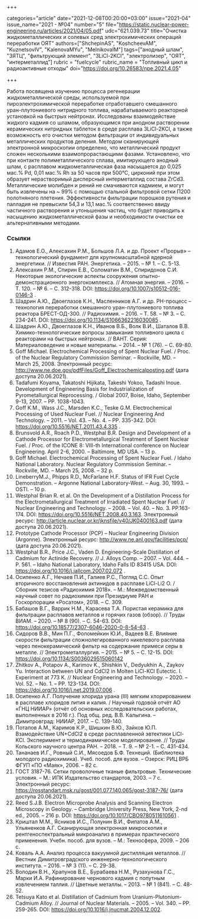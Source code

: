 +++

categories="article"
date="2021-12-08T00:20:00+03:00"
issue="2021-04"
issue_name="2021 - №04"
number="5"
file="https://static.nuclear-power-engineering.ru/articles/2021/04/05.pdf"
udc="621.039.73"
title="Очистка жидкометаллических и солевых сред электрохимических операций переработки ОЯТ"
authors=["ShchepinAS", "KoshcheevAM", "KuznetsovIV", "KalenovaMYu", "MelnikovaIM"]
tags=["анодный шлам", "ЗЯТЦ", "фильтрующий элемент", "3LiCl-2KCl", "электролизер", "ОЯТ", "интерметаллид"]
rubric = "fuelcycle"
rubric_name = "Топливный цикл и радиоактивные отходы"
doi="https://doi.org/10.26583/npe.2021.4.05"

+++

Работа посвящена изучению процесса регенерации жидкометаллической среды, используемой при пироэлектрохимической переработке отработавшего смешанного уран-плутониевого нитридного топлива, нарабатываемого реакторной установкой на быстрых нейтронах. Исследованы взаимодействие жидкого кадмия со шламом, образующимся при анодном растворении керамических нитридных таблеток в среде расплава 3LiCl-2KCl, а также возможность его очистки методом фильтрации от индивидуальных металлических продуктов деления. Методом сканирующей электронной микроскопии определено, что металлический продукт сложен несколькими взаимопрорастающими фазами. Установлено, что при контакте полиметаллического сплава, имитирующего анодный шлам, с расплавом жидкометаллическая фаза насыщается до 0,025 мас.% Pd, 0,01 мас.% Rh за 50 часов при 500°C, цирконий при этом образует нерастворимый дисперсный интерметаллид состава ZrCd3. Металлические молибден и рений не смачиваются кадмием, и могут быть извлечены на ~ 99% с помощью стальной фильтровой сетки П200 полотняного плетения. Эффективности фильтрации порошков рутения и палладия не превысили 54,3 и 13,1 мас.% соответственно ввиду частичного растворения и утоньшения частиц, что будет приводить к насыщению жидкометаллической фазы и необходимости очистки ее альтернативными методами.

### Ссылки

1. Адамов Е.О., Алексахин Р.М., Большов Л.А. и др. Проект «Прорыв» – технологический фундамент для крупномасштабной ядерной энергетики. // Известия РАН. Энергетика. – 2015. – № 1. – С. 5-13.
2. Алексахин Р.М., Спирин Е.В., Соломатин В.М., Спиридонов С.И. Некоторые экологические аспекты сооружения опытно-демонстрационного энергокомплекса. // Атомная энергия. – 2016. – Т. 120. – № 6. – С. 312-318. DOI: https://doi.org/10.1007/s10512-016-0146-3 .
3. Шадрин А.Ю., Двоеглазов К.Н., Масленников А.Г. и др. РH-процесс – технология переработки смешанного уран-плутониевого топлива реактора БРЕСТ-ОД-300. // Радиохимия. – 2016. – Т. 58. – № 3. – С. 234-241. DOI: https://doi.org/10.1134/S1066362216030085 .
4. Шадрин А.Ю., Двоеглазов К.Н., Иванов В.Б., Волк В.И., Шаталов В.В. Химико-технологические вопросы замыкания топливного цикла с реакторами на быстрых нейтронах. // ВАНТ. Серия: Материаловедение и новые материалы. – 2014. – № 1 (76). – С. 69-80.
5. Goff Michael. Electrochemical Processing of Spent Nuclear Fuel. / Proc. of the Nuclear Regulatory Commission Seminar. – Rockville, MD. – March 25, 2008. Электронный ресурс: http://www.ne.doe.gov/pdfFiles/Goff_Electrochemicalposting.pdf (дата доступа 20.06.2021).
6. Tadafumi Koyama, Takatoshi Hijikata, Takeshi Yokoo, Tadashi Inoue. Development of Engineering Basis for Industrialization of Pyrometallurgical Reprocessing. / Global 2007, Boise, Idaho, September 9-13, 2007. – PP. 1038-1043.
7. Goff K.M., Wass J.C., Marsden K.C., Teske G.M. Electrochemical Processing of Used Nuclear Fuel. // Nuclear Engineering And Technology. – 2011. – Vol. 43. – No. 4. – PP. 335-342. DOI: https://doi.org/10.5516/NET.2011.43.4.335 .
8. Brunsvold A.R., Roach P.D., Westphal B.R. Design and Development of a Cathode Processor for Electrometallurgical Treatment of Spent Nuclear Fuel. / Proc. of the ICONE 8: VIII-th International conference on Nuclear Engineering. April 2-6, 2000. – Baltimore, MD USA. – 13 p.
9. Goff Michael. Electrochemical Processing of Spent Nuclear Fuel. / Idaho National Laboratory. Nuclear Regulatory Commission Seminar. – Rockville, MD. – March 25, 2008. – 32 p.
10. LineberryM.J., Phipps R.D., McFarlane H.F. Status of IFR Fuel Cycle Demonstration. – Argonne National Laboratory-West. – Aug. 30, 1993. – OSTI. – 10 p.
11. Westphal Brian R. et al. On the Development of a Distillation Process for the Electrometallurgical Treatment of Irradiated Spent Nuclear Fuel. // Nuclear Engineering and Technology. – 2008. – Vol. 40. – No. 3. PP.163-174. DOI: https://doi.org/10.5516/NET.2008.40.3.163. Электронный ресурс: http://article.nuclear.or.kr/jknsfile/v40/JK0400163.pdf (дата доступа 20.06.2021).
12. Prototype Cathode Processor (PCP) – Nuclear Engineering Division (Argonne). Электронный ресурс: http://www.ne.anl.gov/facilities/pcp/ (дата доступа 20.06.2021).
13. Westphal B.R., Price J.C., Vaden D. Engineering-Scale Distillation of Cadmium for Actinide Recovery. // J. Alloys Comp. – 2007. – Vol. 444. – P. 561. – Idaho National Laboratory, Idaho Falls ID 83415 USA. DOI: https://doi.org/10.1016/j.jallcom.2007.02.072 .
14. Осипенко А.Г., Нечаев П.И., Галиев Р.С., Погляд С.С. Опыт вторичного восстановления актинидов в расплаве LiCl-Li2 O. / Сборник тезисов «Радиохимия 2018». – М.: Межведомственный научный совет по радиохимии при Президиуме РАН и Госкорпорации «Росатом», 2018. – С. 309.
15. Бабашов В.Г., Варрик Н.М., Карасева Т.А. Пористая керамика для фильтрации расплавов металлов и горячих газов (обзор). // Труды ВИАМ. – 2020. – № 8 (90). – С. 54-63. DOI: https://doi.org/10.18577/2307-6046-2020-0-8-54-63 .
16. Сидоров В.В., Мин П.Г., Фоломейкин Ю.И., Вадеев В.Е. Влияние скорости фильтрации сложнолегированного никелевого расплава через пенокерамический фильтр на содержание примеси серы в металле. // Электрометаллургия. – 2015. – № 5. – С. 12-15. DOI: https://doi.org/10.1134/S0036029515060142
17. Zhitkov A., Potapov A., Karimov K., Shishkin V., Dedyukhin A., Zaykov Yu. Interaction between UN and CdCl2 in Molten LiCl-KCl Eutectic. I. Experiment at 773 K. // Nuclear Engineering and Technology. – 2020. – Vol. 52. – No. 1. – PP. 123-134. DOI: https://doi.org/10.1016/j.net.2019.07.006 .
18. Осипенко А.Г. Получение хлорида урана (III) мягким хлорированием в расплаве хлоридов лития и калия. / Научный годовой отчёт АО «ГНЦ НИИАР» (отчёт об основных исследовательских работах, выполненных в 2016 г.). Под общ. ред. В.В. Калыгина. – Димитровград: НИИАР, 2017. – С. 139-140.
19. Потапов А.М., Каримов К.Р., Шишкин В.Ю., Зайков Ю.П. Взамодействие UN+CdCl2 в среде расплавленной эвтектики LiCl-KCl. Эксперимент и термодинамическое моделирование. // Труды Кольского научного центра РАН. – 2018. – Т. 9. – № 2-1. – С. 431-434.
20. Тананаев И.Г., Ровный С.И., Мясоедов Б.Ф. Технеций. (Библиотека молодого радиохимика). Учеб. пособ. для вузов. – Озерск: РИЦ ВРБ ФГУП «ПО «Маяк», 2006. – 82 с.
21. ГОСТ 3187-76. Сетки проволочные тканые фильтровые. Технические условия. – М.: ИПК Издательство стандартов, 2003. – 7 с. Электронный ресурс: https://rosstandart.msk.ru/gost/001.077.140.065/gost-3187-76/ (дата доступа 20.06.2021).
22. Reed S.J.B. Electron Microprobe Analysis and Scanning Electron Microscopy in Geology. – Cambridge University Press, New York, 2-nd ed., 2005. – 216 p. DOI: https://doi.org/10.1017/CBO9780511610561 .
23. Криштал М.М., Ясников И.С., Полунин В.И., Филатов А.М., Ульяненков А.Г. Сканирующая электронная микроскопия и рентгеноспектральный микроанализ в примерах практического применения. Учебн. пособ. для вузов. – М.: Техносфера, 2009. – 206 с.
24. Коваль А.А. Анализ процесса вакуумной дистилляция металлов. // Вестник Димитровградского инженерно-технологического института. – 2016. – № 3 (11). – С. 29-38.
25. Володин В.Н., Храпунов В.Е., Бурабаева Н.М., Рузахунова Г.С., Марки И.А. Рафинирование чернового кадмия с попутным извлечением таллия. // Цветные металлы. – 2013. – № 1 (841). – С. 48-52.
26. Tetsuya Kato et al. Distillation of Cadmium from Uranium-Plutonium-Cadmium Alloy. // Journal of Nuclear Materials. – 2005. – Vol. 340. – PP. 259-265. DOI: https://doi.org/10.1016/j.jnucmat.2004.12.002.